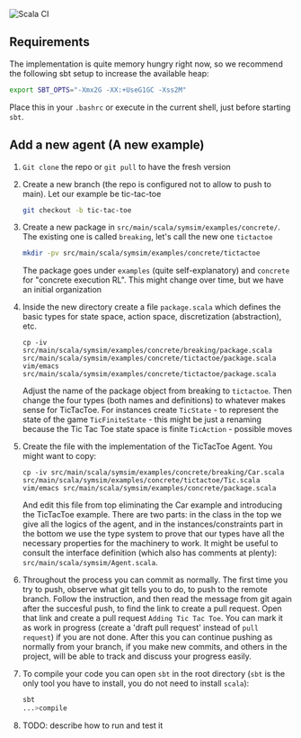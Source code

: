 ![Scala CI](https://github.com/itu-square/symsim/workflows/Scala%20CI/badge.svg)

## Requirements

The implementation is quite memory hungry right now, so we recommend
the following sbt setup to increase the available heap:

   ```sh
   export SBT_OPTS="-Xmx2G -XX:+UseG1GC -Xss2M"
   ```
Place this in your `.bashrc` or execute in the current shell, just
before starting `sbt`.

## Add a new agent (A new example)

1. `Git clone` the repo or `git pull` to have the fresh version
2. Create a new branch (the repo is configured not to allow to push to main).  Let our example be tic-tac-toe

   ```sh
   git checkout -b tic-tac-toe
   ```
3. Create a new package in `src/main/scala/symsim/examples/concrete/`. The existing one is called `breaking`, let's call the new one `tictactoe`

   ```sh
   mkdir -pv src/main/scala/symsim/examples/concrete/tictactoe
   ```
   The package goes under `examples` (quite self-explanatory) and `concrete` for "concrete execution RL".  This might change over time, but we have an initial
   organization
4. Inside the new directory create a file `package.scala` which defines the basic types for state space, action space, discretization (abstraction), etc.
   ```
   cp -iv src/main/scala/symsim/examples/concrete/breaking/package.scala src/main/scala/symsim/examples/concrete/tictactoe/package.scala
   vim/emacs src/main/scala/symsim/examples/concrete/tictactoe/package.scala
   ```
   Adjust the name of the package object from breaking to `tictactoe`. Then change the four types (both names and definitions) to whatever makes sense for TicTacToe. For instances create
   `TicState` - to represent the state of the game
   `TicFiniteState` - this might be just a renaming because the Tic Tac Toe state space is finite
   `TicAction` - possible moves

5. Create the file with the implementation of the TicTacToe Agent.  You might want to copy:
   ```
   cp -iv src/main/scala/symsim/examples/concrete/breaking/Car.scala src/main/scala/symsim/examples/concrete/tictactoe/Tic.scala
   vim/emacs src/main/scala/symsim/examples/concrete/package.scala
   ```
   And edit this file from top eliminating the Car example and introducing the TicTacToe example. There are two parts: in the class in the top we give all the logics of the agent, and in the instances/constraints part in the bottom we use the type system to prove that our types have all the necessary properties for the machinery to work.  It might be useful to consult the interface definition (which also has comments at plenty): `src/main/scala/symsim/Agent.scala`.

7. Throughout the process you can commit as normally.  The first time you try to push, observe what git tells you to do, to push to the remote branch. Follow the instruction, and then read the message from git again after the succesful push, to find the link to create a pull request.  Open that link and create a pull request `Adding Tic Tac Toe`.  You can mark it as work in progress (create a 'draft pull request' instead of `pull request`) if you are not done.  After this you can continue pushing as normally from your branch, if you make new commits, and others in the project, will be able to track and discuss your progress easily.

8. To compile your code you can open `sbt` in the root directory (`sbt` is the only tool you have to install, you do not need to install `scala`):

   ```bash
   sbt
   ...>compile
   ```

9. TODO: describe how to run and test it
